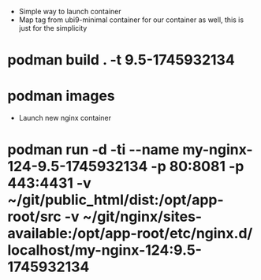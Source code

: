 * Simple way to launch container
* Map tag from ubi9-minimal container for our container as well, this is just for the simplicity

# podman build . -t 9.5-1745932134
# podman images

* Launch new nginx container
# podman run  -d -ti  --name my-nginx-124-9.5-1745932134 -p 80:8081 -p 443:4431 -v ~/git/public_html/dist:/opt/app-root/src -v ~/git/nginx/sites-available:/opt/app-root/etc/nginx.d/  localhost/my-nginx-124:9.5-1745932134
